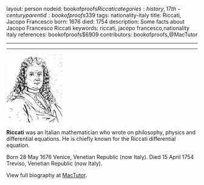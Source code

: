layout: person
nodeid: bookofproofs$Riccati
categories: history,17th-century
parentid: bookofproofs$339
tags: nationality-italy
title: Riccati, Jacopo Francesco
born: 1676
died: 1754
description: Some facts about Jacopo Francesco Riccati
keywords: riccati, jacopo francesco,nationality italy
references: bookofproofs$6909
contributors: bookofproofs,@MacTutor

---


---

![Riccati.jpg](https://github.com/bookofproofs/bookofproofs.github.io/blob/main/_sources/_assets/images/portraits/Riccati.jpg?raw=true)

**Riccati** was an Italian mathematician who wrote on philosophy, physics and differential equations. He is chiefly known for the Riccati differential equation.

Born 28 May 1676 Venice, Venetian Republic (now Italy). Died 15 April 1754 Treviso, Venetian Republic (now Italy).


View full biography at [MacTutor](https://mathshistory.st-andrews.ac.uk/Biographies/Riccati/).
